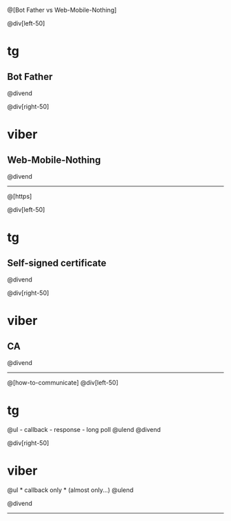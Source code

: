 @[Bot Father vs Web-Mobile-Nothing]

@div[left-50]
<h1>tg</h1>
<h2>Bot Father</h2>
@divend

@div[right-50]
<h1>viber</h1>
<h2>Web-Mobile-Nothing</h2>
@divend

---

@[https]

@div[left-50]
<h1>tg</h1>
<h2>Self-signed certificate</h2>

@divend

@div[right-50]
<h1>viber</h1>
<h2>CA</h2>
@divend

---

@[how-to-communicate]
@div[left-50]
<h1>tg</h1>
@ul
 - callback
 - response
 - long poll
@ulend
@divend

@div[right-50]
<h1>viber</h1>
@ul
 * callback only 
 * (almost only...)
@ulend

@divend

-----

